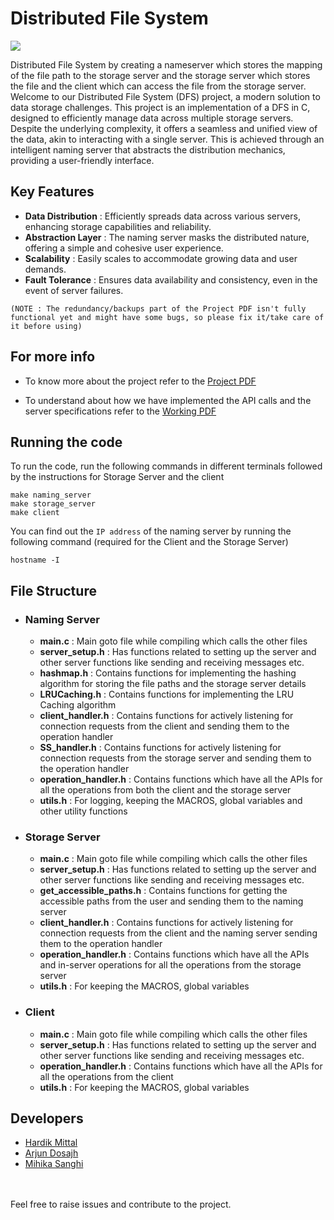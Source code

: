 # Distributed File System

![](./images/output.gif)


Distributed File System by creating a nameserver which stores the mapping of the file path to the storage server and the storage server which stores the file and the client which can access the file from the storage server.
Welcome to our Distributed File System (DFS) project, a modern solution to data storage challenges. This project is an implementation of a DFS in C, designed to efficiently manage data across multiple storage servers. Despite the underlying complexity, it offers a seamless and unified view of the data, akin to interacting with a single server. This is achieved through an intelligent naming server that abstracts the distribution mechanics, providing a user-friendly interface.


## Key Features

- **Data Distribution** : Efficiently spreads data across various servers, enhancing storage capabilities and reliability.
- **Abstraction Layer** : The naming server masks the distributed nature, offering a simple and cohesive user experience.
- **Scalability** : Easily scales to accommodate growing data and user demands.
- **Fault Tolerance** : Ensures data availability and consistency, even in the event of server failures. 

`(NOTE : The redundancy/backups part of the Project PDF isn't fully functional yet and might have some bugs, so please fix it/take care of it before using)`


## For more info

- To know more about the project refer to the [Project PDF](./Project.pdf) </a>

- To understand about how we have implemented the API calls and the server specifications refer to the [Working PDF](./Working.pdf) </a>

## Running the code

To run the code, run the following commands in different terminals followed by the instructions for Storage Server and the client

```
make naming_server
make storage_server
make client
```

You can find out the `IP address` of the naming server by running the following command (required for the Client and the Storage Server)

```
hostname -I
```

## File Structure

- ### Naming Server

  - **main.c** : Main goto file while compiling which calls the other files
  - **server_setup.h** : Has functions related to setting up the server and other server functions like sending and receiving messages etc.
  - **hashmap.h** : Contains functions for implementing the hashing algorithm for storing the file paths and the storage server details
  - **LRUCaching.h** : Contains functions for implementing the LRU Caching algorithm
  - **client_handler.h** : Contains functions for actively listening for connection requests from the client and sending them to the operation handler
  - **SS_handler.h** : Contains functions for actively listening for connection requests from the storage server and sending them to the operation handler
  - **operation_handler.h** : Contains functions which have all the APIs for all the operations from both the client and the storage server
  - **utils.h** : For logging, keeping the MACROS, global variables and other utility functions

- ### Storage Server

  - **main.c** : Main goto file while compiling which calls the other files
  - **server_setup.h** : Has functions related to setting up the server and other server functions like sending and receiving messages etc.
  - **get_accessible_paths.h** : Contains functions for getting the accessible paths from the user and sending them to the naming server
  - **client_handler.h** : Contains functions for actively listening for connection requests from the client and the naming server sending them to the operation handler
  - **operation_handler.h** : Contains functions which have all the APIs and in-server operations for all the operations from the storage server
  - **utils.h** : For keeping the MACROS, global variables

- ### Client
  - **main.c** : Main goto file while compiling which calls the other files
  - **server_setup.h** : Has functions related to setting up the server and other server functions like sending and receiving messages etc.
  - **operation_handler.h** : Contains functions which have all the APIs for all the operations from the client
  - **utils.h** : For keeping the MACROS, global variables

## Developers

- [Hardik Mittal](https://github.com/mhardik003)
- [Arjun Dosajh](https://github.com/ArjunDosajh)
- [Mihika Sanghi](https://github.com/mihikasanghi)

<br>
<br>
Feel free to raise issues and contribute to the project.
